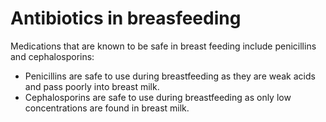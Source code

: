# Antibiotics in breasfeeding
Medications that are known to be safe in breast feeding include penicillins and cephalosporins:

* Penicillins are safe to use during breastfeeding as they are weak acids and pass poorly into breast milk.
* Cephalosporins are safe to use during breastfeeding as only low concentrations are found in breast milk.

<!-- {BearID:3ADCE8DB-2502-4830-8223-1ED27EC7F58C-414-00011F352760EDD6} -->
